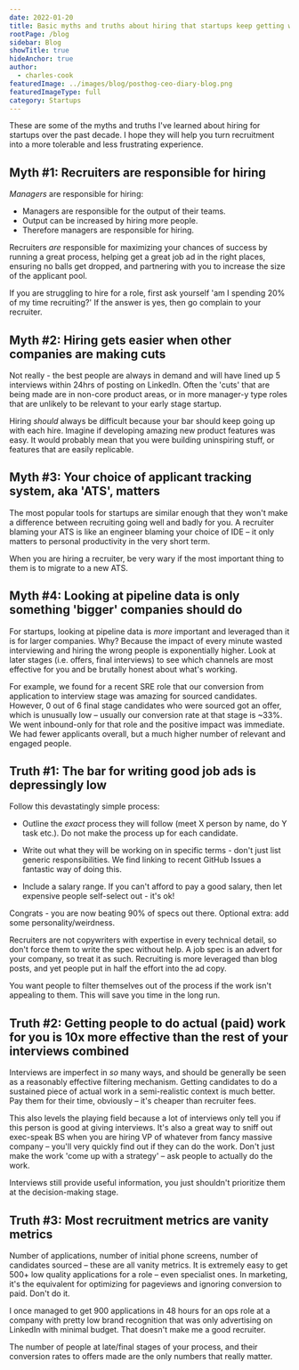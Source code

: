 ```yaml
---
date: 2022-01-20
title: Basic myths and truths about hiring that startups keep getting wrong
rootPage: /blog
sidebar: Blog
showTitle: true
hideAnchor: true
author:
  - charles-cook
featuredImage: ../images/blog/posthog-ceo-diary-blog.png
featuredImageType: full
category: Startups
---
```


These are some of the myths and truths I've learned about hiring for startups over the past decade. I hope they will help you turn recruitment into a more tolerable and less frustrating experience. 

## Myth #1: Recruiters are responsible for hiring

_Managers_ are responsible for hiring:

- Managers are responsible for the output of their teams. 
- Output can be increased by hiring more people. 
- Therefore managers are responsible for hiring. 

Recruiters _are_ responsible for maximizing your chances of success by running a great process, helping get a great job ad in the right places, ensuring no balls get dropped, and partnering with you to increase the size of the applicant pool. 

If you are struggling to hire for a role, first ask yourself 'am I spending 20% of my time recruiting?' If the answer is yes, then go complain to your recruiter.

## Myth #2: Hiring gets easier when other companies are making cuts

Not really - the best people are always in demand and will have lined up 5 interviews within 24hrs of posting on LinkedIn. Often the 'cuts' that are being made are in non-core product areas, or in more manager-y type roles that are unlikely to be relevant to your early stage startup. 

Hiring _should_ always be difficult because your bar should keep going up with each hire. Imagine if developing amazing new product features was easy. It would probably mean that you were building uninspiring stuff, or features that are easily replicable. 

## Myth #3: Your choice of applicant tracking system, aka 'ATS', matters

The most popular tools for startups are similar enough that they won't make a difference between recruiting going well and badly for you. A recruiter blaming your ATS is like an engineer blaming your choice of IDE – it only matters to personal productivity in the very short term. 

When you are hiring a recruiter, be very wary if the most important thing to them is to migrate to a new ATS. 

## Myth #4: Looking at pipeline data is only something 'bigger' companies should do

For startups, looking at pipeline data is _more_ important and leveraged than it is for larger companies. Why? Because the impact of every minute wasted interviewing and hiring the wrong people is exponentially higher. Look at later stages (i.e. offers, final interviews) to see which channels are most effective for you and be brutally honest about what's working. 

For example, we found for a recent SRE role that our conversion from application to interview stage was amazing for sourced candidates. However, 0 out of 6 final stage candidates who were sourced got an offer, which is unusually low  – usually our conversion rate at that stage is ~33%. We went inbound-only for that role and the positive impact was immediate. We had fewer applicants overall, but a much higher number of relevant and engaged people. 

## Truth #1: The bar for writing good job ads is depressingly low

Follow this devastatingly simple process:

- Outline the _exact_ process they will follow (meet X person by name, do Y task etc.). Do not make the process up for each candidate.
 
- Write out what they will be working on in specific terms - don't just list generic responsibilities. We find linking to recent GitHub Issues a fantastic way of doing this. 

- Include a salary range. If you can't afford to pay a good salary, then let expensive people self-select out - it's ok!

Congrats - you are now beating 90% of specs out there. Optional extra: add some personality/weirdness. 

Recruiters are not copywriters with expertise in every technical detail, so don't force them to write the spec without help. A job spec is an advert for your company, so treat it as such. Recruiting is more leveraged than blog posts, and yet people put in half the effort into the ad copy. 

You want people to filter themselves out of the process if the work isn't appealing to them. This will save you time in the long run. 

## Truth #2: Getting people to do actual (paid) work for you is 10x more effective than the rest of your interviews combined

Interviews are imperfect in _so_ many ways, and should be generally be seen as a reasonably effective filtering mechanism. Getting candidates to do a sustained piece of actual work in a semi-realistic context is much better. Pay them for their time, obviously – it's cheaper than recruiter fees. 

This also levels the playing field because a lot of interviews only tell you if this person is good at giving interviews. It's also a great way to sniff out exec-speak BS when you are hiring VP of whatever from fancy massive company – you'll very quickly find out if they can do the work. Don't just make the work 'come up with a strategy' – ask people to actually do the work.

Interviews still provide useful information, you just shouldn't prioritize them at the decision-making stage.

## Truth #3: Most recruitment metrics are vanity metrics

Number of applications, number of initial phone screens, number of candidates sourced – these are all vanity metrics. It is extremely easy to get 500+ low quality applications for a role – even specialist ones. In marketing, it's the equivalent for optimizing for pageviews and ignoring conversion to paid. Don't do it. 

I once managed to get 900 applications in 48 hours for an ops role at a company with pretty low brand recognition that was only advertising on LinkedIn with minimal budget. That doesn't make me a good recruiter. 

The number of people at late/final stages of your process, and their conversion rates to offers made are the only numbers that really matter.
